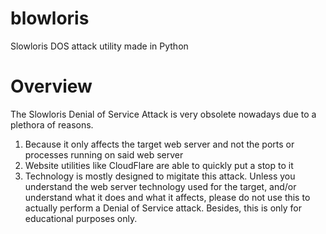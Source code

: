 # blowloris
Slowloris DOS attack utility made in Python

# Overview
The Slowloris Denial of Service Attack is very obsolete nowadays due to a plethora of reasons.
1. Because it only affects the target web server and not the ports or processes running on said web server
2. Website utilities like CloudFlare are able to quickly put a stop to it
3. Technology is mostly designed to migitate this attack.
Unless you understand the web server technology used for the target, and/or understand what it does and what it affects, please do not use this to actually perform a Denial of Service attack.
Besides, this is only for educational purposes only.
